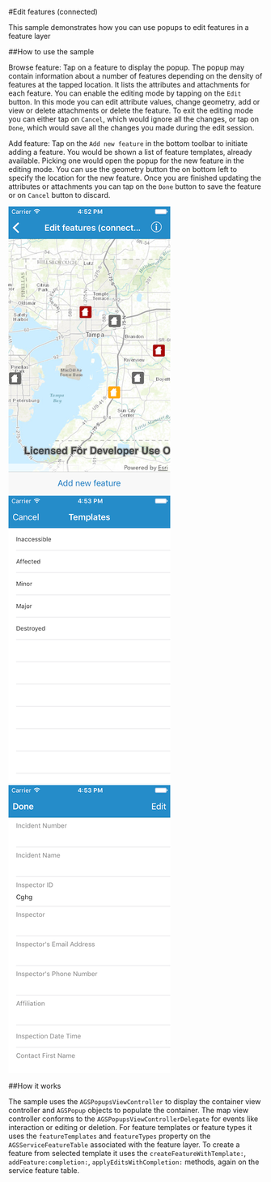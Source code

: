 #Edit features (connected)

This sample demonstrates how you can use popups to edit features in a feature layer

##How to use the sample

Browse feature:
Tap on a feature to display the popup. The popup may contain information about a number of features depending on the density of features at the tapped location. It lists the attributes and attachments for each feature. You can enable the editing mode by tapping on the `Edit` button. In this mode you can edit attribute values, change geometry, add or view or delete attachments or delete the feature. To exit the editing mode you can either tap on `Cancel`, which would ignore all the changes, or tap on `Done`, which would save all the changes you made during the edit session.

Add feature:
Tap on the `Add new feature` in the bottom toolbar to initiate adding a feature. You would be shown a list of feature templates, already available. Picking one would open the popup for the new feature in the editing mode. You can use the geometry button the on bottom left to specify the location for the new feature. Once you are finished updating the attributes or attachments you can tap on the `Done` button to save the feature or on `Cancel` button to discard.

![](image1.png)
![](image2.png)
![](image3.png)

##How it works

The sample uses the `AGSPopupsViewController` to display the container view controller and `AGSPopup` objects to populate the container. The map view controller conforms to the `AGSPopupsViewControllerDelegate` for events like interaction or editing or deletion. For feature templates or feature types it uses the `featureTemplates` and `featureTypes` property on the `AGSServiceFeatureTable` associated with the feature layer. To create a feature from selected template it uses the `createFeatureWithTemplate:`, `addFeature:completion:`, `applyEditsWithCompletion:` methods, again on the service feature table.





